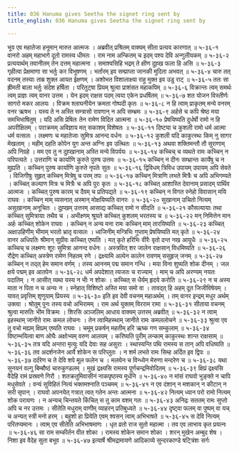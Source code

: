 ```yaml
---
title: 036 Hanuma gives Seetha the signet ring sent by
title_english: 036 Hanuma gives Seetha the signet ring sent by

---
```

<div class="audioEmbed"  caption="श्रीराम-हरिसीताराममूर्ति-घनपाठिभ्यां वचनम्" src="https://archive.org/download/Ramayana-recitation-Sriram-harisItArAmamUrti-Ghanapaati-v2/Kanda_5/Kanda_5_SK-036-Hanuma_gives_Seetha,_the_signet_ring_sent_by.mp3"></div>
भूय एव महातेजा हनूमान् मारुत आत्मजः ।  
अब्रवीत् प्रश्रितम् वाक्यम् सीता प्रत्यय कारणात् ॥ ५-३६-१  
वानरो अहम् महाभागे दूतो रामस्य धीमतः ।  
राम नाम अन्कितम् च इदम् पश्य देवि अन्गुलीयकम् ॥ ५-३६-२  
प्रत्ययार्थम् तवानीतम् तेन दत्तम् महात्मना ।  
समाश्वसिहि भद्रम् ते क्षीण दुह्ख फला हि असि ॥ ५-३६-३  
गृहीत्वा प्रेक्षमाणा सा भर्तुः कर विभूषणम् ।  
भर्तारम् इव सम्प्राप्ता जानकी मुदिता अभवत् ॥ ५-३६-४  
चारु तत् वदनम् तस्याः ताम्र शुक्ल आयत ईक्षणम् ।  
अशोभत विशालाक्ष्या राहु मुक्त इव उडु राट् ॥ ५-३६-५  
ततः सा ह्रीमती बाला भर्तुः संदेश हर्षिता ।  
परितुट्षा प्रियम् श्रुत्वा प्राशंसत महाकपिम् ॥ ५-३६-६  
विक्रान्तः त्वम् समर्थः त्वम् प्राज्ञः त्वम् वानर उत्तम ।  
येन इदम् राक्षस पदम् त्वया एकेन प्रधर्षितम् ॥ ५-३६-७  
शत योजन विस्तीर्णः सागरो मकर आलयः ।  
विक्रम श्लाघनीयेन क्रमता गोष्पदी कृतः ॥ ५-३६-८  
न हि त्वाम् प्राकृतम् मन्ये वनरम् वनर ऋषभ ।  
यस्य ते न अस्ति सम्त्रासो रावणान् न अपि सम्भ्रमः ॥ ५-३६-९  
अर्हसे च कपि श्रेष्ठ मया समभिभाषितुम् ।  
यदि असि प्रेषितः तेन रामेण विदित आत्मना ॥ ५-३६-१०  
प्रेषयिष्यति दुर्धर्षो रामो न हि अपरीक्षितम् ।  
पराक्रमम् अविज्ञाय मत् सकाशम् विशेषतः ॥ ५-३६-११  
दिष्ट्या च कुशली रामो धर्म आत्मा धर्म वत्सलः ।  
लक्ष्मणः च महातेजाः सुमित्र आनन्द वर्धनः ॥ ५-३६-१२  
कुशली यदि काकुत्स्थः किम् नु सागर मेखलाम् ।  
महीम् दहति कोपेन युग अन्त अग्निः इव उत्थितः ॥ ५-३६-१३  
अथवा शक्तिमन्तौ तौ सुराणाम् अपि निग्रहे ।  
मम एव तु न दुह्खानाम् अस्ति मन्ये विपर्ययः ॥ ५-३६-१४  
कच्चिच् च व्यथते रामः कच्चिन् न परिपत्यते ।  
उत्तराणि च कार्याणि कुरुते पुरुष उत्तमः ॥ ५-३६-१५  
कच्चिन् न दीनः सम्भ्रान्तः कार्येषु च न मुह्यति ।  
कच्चिन् पुरुष कार्याणि कुरुते नृपतेः सुतः ॥ ५-३६-१६  
द्विविधम् त्रिविध उपायम् उपायम् अपि सेवते ।  
विजिगीषुः सुहृत् कच्चिन् मित्रेषु च परम् तपः ॥ ५-३६-१७  
कच्चिन् मित्राणि लभते मित्रैः च अपि अभिगम्यते ।  
कच्चित् कल्याण मित्रः च मित्रैः च अपि पुरः कृतः ॥ ५-३६-१८  
कच्चित् आशास्ति देवानाम् प्रसादम् पार्थिव आत्मजः ।  
कच्चित् पुरुष कारम् च दैवम् च प्रतिपद्यते ॥ ५-३६-१९  
कच्चिन् न विगत स्नेहो विवासान् मयि राघवः ।  
कच्चिन् माम् व्यसनात् अस्मान् मोक्षयिष्यति वानरः ॥ ५-३६-२०  
सुखानाम् उचितो नित्यम् असुखानाम् अनूचितः ।  
दुह्खम् उत्तरम् आसाद्य कच्चित् रामो न सीदति ॥ ५-३६-२१  
कौसल्यायाः तथा कच्चित् सुमित्रायाः तथैव च ।  
अभीक्ष्णम् श्रूयते कच्चित् कुशलम् भरतस्य च ॥ ५-३६-२२  
मन् निमित्तेन मान अर्हः कच्चित् शोकेन राघवः ।  
कच्चिन् न अन्य मना रामः कच्चिन् माम् तारयिष्यति ॥ ५-३६-२३  
कच्चित् अक्षाउहिणीम् भीमाम् भरतो भ्रातृ वत्सलः ।  
ध्वजिनीम् मन्त्रिभिः गुप्ताम् प्रेषयिष्यति मत् कृते ॥ ५-३६-२४  
वानर अधिपतिः श्रीमान् सुग्रीवः कच्चित् एष्यति ।  
मत् कृते हरिभिः वीरैः वृतो दन्त नख आयुधैः ॥ ५-३६-२५  
कच्चिच् च लक्ष्मणः शूरः सुमित्रा आनन्द वर्धनः ।  
अस्त्रवित् शर जालेन राक्षसान् विधमिष्यति ॥ ५-३६-२६  
रौद्रेण कच्चित् अस्त्रेण रामेण निहतम् रणे ।  
द्रक्ष्यामि अल्पेन कालेन रावणम् ससुहृज् जनम् ॥ ५-३६-२७  
कच्चिन् न तद्त् हेम समान वर्णम् ।  
तस्य आननम् पद्म समान गन्धि ।  
मया विना शुष्यति शोक दीनम् ।  
जल क्षये पद्मम् इव आतपेन ॥ ५-३६-२८  
धर्म अपदेशात् त्यजतः च राज्याम् ।  
माम् च अपि अरण्यम् नयतः पदातिम् ।  
न आसीत् व्यथा यस्य न भीः न शोकः ।  
कच्चित् स धैर्यम् हृदये करोति ॥ ५-३६-२९  
न च अस्य माता न पिता न च अन्यः न ।  
स्नेहात् विशिष्टो अस्ति मया समो वा ।  
तावद्त् हि अहम् दूत जिजीविषेयम् ।  
यावत् प्रवृत्तिम् शृणुयाम् प्रियस्य ॥ ५-३६-३०  
इति इव देवी वचनम् महाअर्थम् ।  
तम् वानर इन्द्रम् मधुर अर्थम् उक्त्वा ।  
श्रोतुम् पुनः तस्य वचो अभिरामम् ।  
राम अर्थ युक्तम् विरराम रामा ॥ ५-३६-३१  
सीताया वचनम् श्रुत्वा मारुतिः भीम विक्रमः ।  
शिरसि अञ्जलिम् आधाय वाक्यम् उत्तरम् अब्रवीत् ॥ ५-३६-३२  
न त्वाम् इहस्थाम् जानीते रामः कमल लोचनः ।  
तेन त्वामिहस्थाम् जानीते रामः कमललोचने ॥ ५-३६-३३  
श्रुत्वा एव तु वचो मह्यम् क्षिप्रम् एष्यति राघवः ।  
चमूम् प्रकर्षन् महतीम् हरि ऋष्क गण सम्कुलाम् ॥ ५-३६-३४  
विष्टम्भयित्वा बाण ओघैः अक्षोभ्यम् वरुण आलयम् ।  
करिष्यति पुरीम् लन्काम् काकुत्स्थः शान्त राक्षसाम् ॥ ५-३६-३५  
तत्र यदि अन्तरा मृत्युः यदि देवाः सह असुराः ।  
स्थास्यन्ति पथि रामस्य स तान् अपि वधिष्यति ॥ ५-३६-३६  
तव अदर्शनजेन आर्ये शोकेन स परिप्लुतः ।  
न शर्म लभते रामः सिम्ह अर्दित इव द्विपः ॥ ५-३६-३७  
दर्दरेण च ते देवि शपे मूल फलेन च ।  
मलयेन च विन्ध्येन मेरुणा मन्दरेण च ॥ ५-३६-३८  
यथा सुनयनं वल्गु बिम्बौष्ठं चारुकुण्डलम् ।  
मुखं द्रक्ष्यसि रामस्य पूर्णचन्द्रमिवोदितम् ॥ ५-३६-३९  
क्षिप्रं द्रक्ष्यसि वैदेहि रामं प्रस्रवणे गिरौ ।  
शतक्रतुमिवासीनं नाकपृष्ठस्य मूर्धनि ॥ ५-३६-४०  
न मांसं राघवो भुङ्क्ते न चापि मधुसेवते ।  
वन्यं सुविहितं नित्यं भक्तमश्नाति पञ्चमम् ॥ ५-३६-४१  
न एव दंशान् न मशकान् न कीटान् न सरी सृपान् ।  
राघवो अपनयेत् गत्रात् त्वत् गतेन अन्तः आत्मना ॥ ५-३६-४२  
नित्यम् ध्यान परो रामो नित्यम् शोक परायणः ।  
न अन्यच् चिन्तयते किंचित् स तु काम वशम् गतः ॥ ५-३६-४३  
अनिद्रः सततम् रामः सुप्तो अपि च नर उत्तमः ।  
सीतेति मधुराम् वाणीम् व्याहरन् प्रतिबुध्यते ॥ ५-३६-४४  
दृष्ट्वा फलम् वा पुष्पम् वा यच् च अन्यत् स्त्री मनो हरम् ।  
बहुशो हा प्रियेति एवम् श्वसन् त्वाम् अभिभाषते ॥ ५-३६-४५  
स देवि नित्यम् परितप्यमानः ।  
त्वाम् एव सीतेति अभिभाषमाणः ।  
धृत व्रतो राज सुतो महात्मा ।  
तव एव लाभाय कृत प्रयत्नः ॥ ५-३६-४६  
सा राम सम्कीर्तन वीत शोका ।  
रामस्य शोकेन समान शोका ।  
शरन् मुखेन अम्बुद शेष ।  
निशा इव वैदेह सुता बभूव ॥ ५-३६-४७  
इत्यार्षे श्रीमद्रामायणे आदिकाव्ये सुन्दरकाण्डे षट्त्रिंशः सर्गः